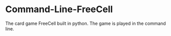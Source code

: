 # Command-Line-FreeCell
The card game FreeCell built in python. The game is played in the command line. 
